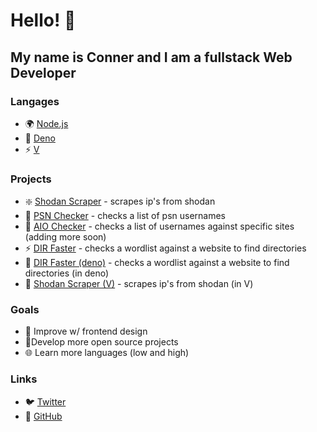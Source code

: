 # Hello! 👋
## My name is Conner and I am a fullstack Web Developer

### Langages
- 🌍 [Node.js](https://nodejs.org)
- 🦖 [Deno](https://deno.land)
- ⚡ [V](https://vlang.io/)

### Projects
- ❇️ [Shodan Scraper](https://github.com/connuh/shodan-scraper) - scrapes ip's from shodan
- 🔰 [PSN Checker](https://github.com/connuh/psn-checker) - checks a list of psn usernames
- 🚀 [AIO Checker](https://github.com/connuh/aio-checker) - checks a list of usernames against specific sites (adding more soon)
- ⚡ [DIR Faster](https://github.com/connuh/dirfaster) - checks a wordlist against a website to find directories
- 🦕 [DIR Faster (deno)](https://github.com/connuh/dirfaster-deno) - checks a wordlist against a website to find directories (in deno)
- 🔱 [Shodan Scraper (V)](https://github.com/connuh/shodan-scraper-v) - scrapes ip's from shodan (in V)

### Goals
- 🙈 Improve w/ frontend design
- 🌹Develop more open source projects
- 🌐 Learn more languages (low and high)

### Links
- 🐦 [Twitter](https://twitter.com/c2nner)
- 🐧 [GitHub](https://github.com/connuh)
